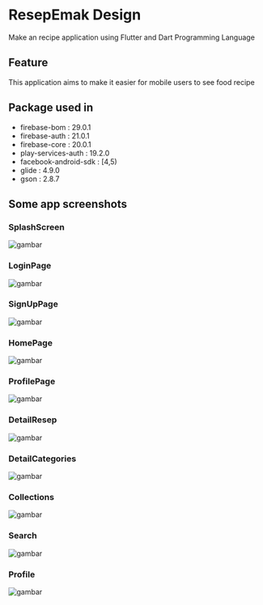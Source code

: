 # ResepEmak Design 

Make an recipe application using Flutter and Dart Programming Language

## Feature
 
This application aims to make it easier for mobile users to see food recipe

## Package used in

- firebase-bom : 29.0.1
- firebase-auth : 21.0.1
- firebase-core : 20.0.1
- play-services-auth : 19.2.0
- facebook-android-sdk : [4,5)
- glide : 4.9.0
- gson : 2.8.7

## Some app screenshots 
 
### SplashScreen
![gambar](./screenshot/Splash_Screen.png)

### LoginPage
![gambar](./screenshot/Login.png)

### SignUpPage
![gambar](./screenshot/Register.png)

### HomePage
![gambar](./screenshot/Home.png)

### ProfilePage
![gambar](./screenshot/Profile.png)

### DetailResep
![gambar](./screenshot/Detail_Resep.png)

### DetailCategories
![gambar](./screenshot/Detail_Categories.png)

### Collections
![gambar](./screenshot/Collections.png)

### Search
![gambar](./screenshot/Search.png)

### Profile
![gambar](./screenshot/Profile.png)
